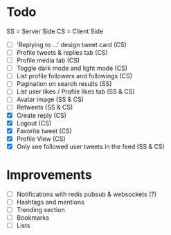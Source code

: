 # Todo

SS = Server Side
CS = Client Side

- [ ] 'Replying to ...' design tweet card (CS)
- [ ] Profile tweets & replies tab (CS)
- [ ] Profile media tab (CS)
- [ ] Toggle dark mode and light mode (CS)
- [ ] List profile followers and followings (CS)
- [ ] Pagination on search results (SS)
- [ ] List user likes / Profile likes tab (SS & CS)
- [ ] Avatar image (SS & CS)
- [ ] Retweets (SS & CS)
- [x] Create reply (CS)
- [x] Logout (CS)
- [x] Favorite tweet (CS)
- [x] Profile View (CS)
- [x] Only see followed user tweets in the feed (SS & CS)

# Improvements

- [ ] Notifications with redis pubsub & websockets (?)
- [ ] Hashtags and mentions
- [ ] Trending section
- [ ] Bookmarks
- [ ] Lists